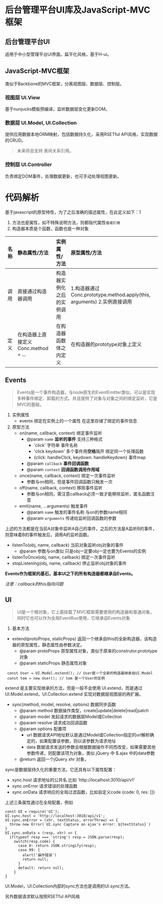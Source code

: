 # 后台管理平台UI库及JavaScript-MVC框架

## 后台管理平台UI
适用于中小型管理平台UI界面。扁平化风格，基于H-ui。

## JavaScript-MVC框架

类似于Backbone的MVC框架，分离视图层、数据层、控制层。

### 视图层 UI.View
基于nunjucks模板预编译，监听数据层变化更新DOM。

### 数据层 UI.Model, UI.Collection
提供应用数据本地ORM映射，包括数据持久化，采用RSETful API风格，实现数据的CRUD。

> 未来将会支持 表间关系引用。

### 控制层 UI.Controller
负责绑定DOM事件，处理数据更新，也可手动处理视图更新。

# 代码解析
基于javascript的原型特性，为了之后准确的描述属性，在此定义如下：1
1. 方法也是属性，如不特殊说明方法，则都指代属性`值或引用`
2. 构造器本质是个函数，函数也是一种对象

| 名称 | 静态属性/方法 | 实例属性/方法 | 原型属性/方法 |
|-----|:------------|:------------|:------------|
|调用|直接通过构造器调用|构造器实例化之后的实例调用|1.构造器通过Conc.prototype.method.apply(this, arguments) 2.实例直接调用|
|定义|在构造器上直接定义Conc.method = ...|在构造器函数体之内定义|在构造器的prototype对象上定义|

## Events
> Events是一个事件构造器，与node原生的EventEmitter类似，可以是实现多种事件绑定、卸载的方式。并且提供了对象与对象之间的绑定监听，它是MVC的基础，

1. 实例属性
   - events 绑定在实例上的一个属性 在这里存储了绑定的事件信息
2. 原型方法
	- on(name, callback, context) 绑定事件监听
	   - @param `name` **监听的事件** 支持三种格式
	      - 'click' 字符串 事件名称
	      - 'click keydown' 多个事件用**空格**隔开 绑定同一个处理函数
	      - {click: handleClick, keydown: handleKeydown} 事件map
	   - @param `callback` **事件回调函数**
	   - @param `context` **回调函数调用作用域**
	- once(name, callback, context) 绑定一次事件监听
	   - 参数与on相同，但是事件回调函数只触发一次
	- off(name, callback, context) 移除事件监听
	   - 参数与on相同，需注意callback必须一致才能移除监听，匿名函数注意
	- emit(name, ...arguments) 触发事件
	   - @param `name` 触发的事件名称 与on的参数name相同
	   - @param `arguments` 传递给监听回调函数的参数

上述的方法都是在当前A对象中监听A自己的事件，之后的方法是A监听B的事件，则意味着B的事件触发后，调用A的监听函数。
   - listenTo(obj, name, callback) 当前对象监听obj对象的事件
      - @param 参数与on类似 只是obj一定要obj一定也要为Events的实例
   - listenToOnce(obj, name, callback) 绑定一次事件监听
   - stopListening(obj, name, callback) 停止监听obj对象的事件
 
**Events作为框架的基石，基本UI之下的所有构造器都继承自Events。**

*注意：callback的this指向问题*

## UI
> UI是一个根对象，它上面挂载了MVC框架需要使用的构造器和普通对象。同时它也可以作为全局EventBus使用，它继承自Events对象

1. 基本方法

- extend(protoProps, staticProps) 返回一个继承自this的全新构造器，该构造器的原型属性，静态属性由参数决定。
   - @param protoProps 原型属性对象，类似于原来的construtor.prototype对象
   - @param staticProps 静态属性对象

```
 const User = UI.Model.extend(); // User是一个全新的构造器继承自UI.Model
 const tom = new User(); // tom 是一个User的实例
```

extend 是主要实现继承的方法，但是一般不会使用 UI.extend，而是通过UI.Model.extend，UI.Collection.extend 实现对数据层视图层的再扩展。

- sync(method, model, resolve, options) 数据同步函数
   - @param method 数据操作类型，create|update|delete|read|patch
   - @param model 发起请求的数据层Model或Collection
   - @param resolve 请求成功回调函数
   - @param options 配置项
      - url 数据请求API地址默认是通过Model或Collection指定的url解析确定的，如果配置该参数，则以该参数为请求地址
      - data 数据请求发送的参数会根据数据操作不同而改变，如果需要其他参数传递，则配置该项为对象，类似 jQuery 中 $.ajax 中的data参数
   - @return 返回一个jQuery xhr 对象，

sync是数据层持久化的重要方法，它还具有以下属性配置：

   - sync.host 请求地址的公共名 比如 'http://localhost:3010/api/v1'
   - sync.onError 请求错误的处理函数
   - sync.onData 请求响应的全局过滤函数，比如自定义code {code: 0, res: []}

上述三条属性通过在全局配置，例如

```
const UI = require('UI');
UI.sync.host = 'http://localhost:3010/api/v1';
UI.sync.onError = (xhr, textStatus, errorThrow) => {
  throw new Error(`UI.sync Capture an ajax's error: ${textStatus}`)
}
UI.sync.onData = (resp, xhr) => {
  if(typeof resp === 'string') resp = JSON.parse(resp);
    switch(resp.code) {
      case 0: return JSON.stringify(resp);
      case 99: {
        alert('操作错误')
        return null;
      }
      default: return null;
    }
}
```

UI.Model，UI.Collection内部的sync方法也是调用的UI.sync方法。

另外数据请求默认按照RSETful API风格